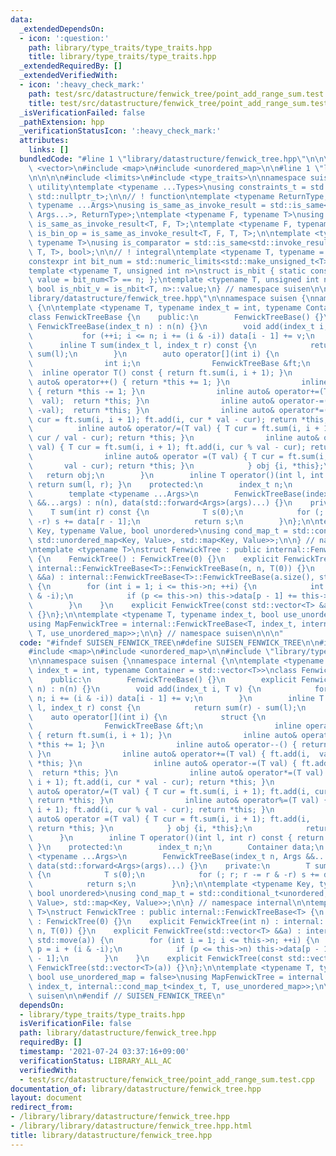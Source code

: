 ```yaml
---
data:
  _extendedDependsOn:
  - icon: ':question:'
    path: library/type_traits/type_traits.hpp
    title: library/type_traits/type_traits.hpp
  _extendedRequiredBy: []
  _extendedVerifiedWith:
  - icon: ':heavy_check_mark:'
    path: test/src/datastructure/fenwick_tree/point_add_range_sum.test.cpp
    title: test/src/datastructure/fenwick_tree/point_add_range_sum.test.cpp
  _isVerificationFailed: false
  _pathExtension: hpp
  _verificationStatusIcon: ':heavy_check_mark:'
  attributes:
    links: []
  bundledCode: "#line 1 \"library/datastructure/fenwick_tree.hpp\"\n\n\n\n#include\
    \ <vector>\n#include <map>\n#include <unordered_map>\n\n#line 1 \"library/type_traits/type_traits.hpp\"\
    \n\n\n\n#include <limits>\n#include <type_traits>\n\nnamespace suisen {\n// !\
    \ utility\ntemplate <typename ...Types>\nusing constraints_t = std::enable_if_t<std::conjunction_v<Types...>,\
    \ std::nullptr_t>;\n\n// ! function\ntemplate <typename ReturnType, typename Callable,\
    \ typename ...Args>\nusing is_same_as_invoke_result = std::is_same<std::invoke_result_t<Callable,\
    \ Args...>, ReturnType>;\ntemplate <typename F, typename T>\nusing is_uni_op =\
    \ is_same_as_invoke_result<T, F, T>;\ntemplate <typename F, typename T>\nusing\
    \ is_bin_op = is_same_as_invoke_result<T, F, T, T>;\n\ntemplate <typename Comparator,\
    \ typename T>\nusing is_comparator = std::is_same<std::invoke_result_t<Comparator,\
    \ T, T>, bool>;\n\n// ! integral\ntemplate <typename T, typename = constraints_t<std::is_integral<T>>>\n\
    constexpr int bit_num = std::numeric_limits<std::make_unsigned_t<T>>::digits;\n\
    template <typename T, unsigned int n>\nstruct is_nbit { static constexpr bool\
    \ value = bit_num<T> == n; };\ntemplate <typename T, unsigned int n>\nstatic constexpr\
    \ bool is_nbit_v = is_nbit<T, n>::value;\n} // namespace suisen\n\n\n#line 9 \"\
    library/datastructure/fenwick_tree.hpp\"\n\nnamespace suisen {\nnamespace internal\
    \ {\n\ntemplate <typename T, typename index_t = int, typename Container = std::vector<T>>\n\
    class FenwickTreeBase {\n    public:\n        FenwickTreeBase() {}\n        explicit\
    \ FenwickTreeBase(index_t n) : n(n) {}\n        void add(index_t i, T v) {\n \
    \           for (++i; i <= n; i += (i & -i)) data[i - 1] += v;\n        }\n  \
    \      inline T sum(index_t l, index_t r) const {\n            return sum(r) -\
    \ sum(l);\n        }\n        auto operator[](int i) {\n            struct {\n\
    \                int i;\n                FenwickTreeBase &ft;\n              \
    \  inline operator T() const { return ft.sum(i, i + 1); }\n                inline\
    \ auto& operator++() { return *this += 1; }\n                inline auto& operator--()\
    \ { return *this -= 1; }\n                inline auto& operator+=(T val) { ft.add(i,\
    \  val);  return *this; }\n                inline auto& operator-=(T val) { ft.add(i,\
    \ -val);  return *this; }\n                inline auto& operator*=(T val) { T\
    \ cur = ft.sum(i, i + 1); ft.add(i, cur * val - cur); return *this; }\n      \
    \          inline auto& operator/=(T val) { T cur = ft.sum(i, i + 1); ft.add(i,\
    \ cur / val - cur); return *this; }\n                inline auto& operator%=(T\
    \ val) { T cur = ft.sum(i, i + 1); ft.add(i, cur % val - cur); return *this; }\n\
    \                inline auto& operator =(T val) { T cur = ft.sum(i, i + 1); ft.add(i,\
    \       val - cur); return *this; }\n            } obj {i, *this};\n         \
    \   return obj;\n        }\n        inline T operator()(int l, int r) const {\
    \ return sum(l, r); }\n    protected:\n        index_t n;\n        Container data;\n\
    \        template <typename ...Args>\n        FenwickTreeBase(index_t n, Args\
    \ &&...args) : n(n), data(std::forward<Args>(args)...) {}\n    private:\n    \
    \    T sum(int r) const {\n            T s(0);\n            for (; r; r -= r &\
    \ -r) s += data[r - 1];\n            return s;\n        }\n};\n\ntemplate <typename\
    \ Key, typename Value, bool unordered>\nusing cond_map_t = std::conditional_t<unordered,\
    \ std::unordered_map<Key, Value>, std::map<Key, Value>>;\n\n} // namespace internal\n\
    \ntemplate <typename T>\nstruct FenwickTree : public internal::FenwickTreeBase<T>\
    \ {\n    FenwickTree() : FenwickTree(0) {}\n    explicit FenwickTree(int n) :\
    \ internal::FenwickTreeBase<T>::FenwickTreeBase(n, n, T(0)) {}\n    explicit FenwickTree(std::vector<T>\
    \ &&a) : internal::FenwickTreeBase<T>::FenwickTreeBase(a.size(), std::move(a))\
    \ {\n        for (int i = 1; i <= this->n; ++i) {\n            int p = i + (i\
    \ & -i);\n            if (p <= this->n) this->data[p - 1] += this->data[i - 1];\n\
    \        }\n    }\n    explicit FenwickTree(const std::vector<T> &a) : FenwickTree(std::vector<T>(a))\
    \ {}\n};\n\ntemplate <typename T, typename index_t, bool use_unordered_map = false>\n\
    using MapFenwickTree = internal::FenwickTreeBase<T, index_t, internal::cond_map_t<index_t,\
    \ T, use_unordered_map>>;\n\n} // namespace suisen\n\n\n"
  code: "#ifndef SUISEN_FENWICK_TREE\n#define SUISEN_FENWICK_TREE\n\n#include <vector>\n\
    #include <map>\n#include <unordered_map>\n\n#include \"library/type_traits/type_traits.hpp\"\
    \n\nnamespace suisen {\nnamespace internal {\n\ntemplate <typename T, typename\
    \ index_t = int, typename Container = std::vector<T>>\nclass FenwickTreeBase {\n\
    \    public:\n        FenwickTreeBase() {}\n        explicit FenwickTreeBase(index_t\
    \ n) : n(n) {}\n        void add(index_t i, T v) {\n            for (++i; i <=\
    \ n; i += (i & -i)) data[i - 1] += v;\n        }\n        inline T sum(index_t\
    \ l, index_t r) const {\n            return sum(r) - sum(l);\n        }\n    \
    \    auto operator[](int i) {\n            struct {\n                int i;\n\
    \                FenwickTreeBase &ft;\n                inline operator T() const\
    \ { return ft.sum(i, i + 1); }\n                inline auto& operator++() { return\
    \ *this += 1; }\n                inline auto& operator--() { return *this -= 1;\
    \ }\n                inline auto& operator+=(T val) { ft.add(i,  val);  return\
    \ *this; }\n                inline auto& operator-=(T val) { ft.add(i, -val);\
    \  return *this; }\n                inline auto& operator*=(T val) { T cur = ft.sum(i,\
    \ i + 1); ft.add(i, cur * val - cur); return *this; }\n                inline\
    \ auto& operator/=(T val) { T cur = ft.sum(i, i + 1); ft.add(i, cur / val - cur);\
    \ return *this; }\n                inline auto& operator%=(T val) { T cur = ft.sum(i,\
    \ i + 1); ft.add(i, cur % val - cur); return *this; }\n                inline\
    \ auto& operator =(T val) { T cur = ft.sum(i, i + 1); ft.add(i,       val - cur);\
    \ return *this; }\n            } obj {i, *this};\n            return obj;\n  \
    \      }\n        inline T operator()(int l, int r) const { return sum(l, r);\
    \ }\n    protected:\n        index_t n;\n        Container data;\n        template\
    \ <typename ...Args>\n        FenwickTreeBase(index_t n, Args &&...args) : n(n),\
    \ data(std::forward<Args>(args)...) {}\n    private:\n        T sum(int r) const\
    \ {\n            T s(0);\n            for (; r; r -= r & -r) s += data[r - 1];\n\
    \            return s;\n        }\n};\n\ntemplate <typename Key, typename Value,\
    \ bool unordered>\nusing cond_map_t = std::conditional_t<unordered, std::unordered_map<Key,\
    \ Value>, std::map<Key, Value>>;\n\n} // namespace internal\n\ntemplate <typename\
    \ T>\nstruct FenwickTree : public internal::FenwickTreeBase<T> {\n    FenwickTree()\
    \ : FenwickTree(0) {}\n    explicit FenwickTree(int n) : internal::FenwickTreeBase<T>::FenwickTreeBase(n,\
    \ n, T(0)) {}\n    explicit FenwickTree(std::vector<T> &&a) : internal::FenwickTreeBase<T>::FenwickTreeBase(a.size(),\
    \ std::move(a)) {\n        for (int i = 1; i <= this->n; ++i) {\n            int\
    \ p = i + (i & -i);\n            if (p <= this->n) this->data[p - 1] += this->data[i\
    \ - 1];\n        }\n    }\n    explicit FenwickTree(const std::vector<T> &a) :\
    \ FenwickTree(std::vector<T>(a)) {}\n};\n\ntemplate <typename T, typename index_t,\
    \ bool use_unordered_map = false>\nusing MapFenwickTree = internal::FenwickTreeBase<T,\
    \ index_t, internal::cond_map_t<index_t, T, use_unordered_map>>;\n\n} // namespace\
    \ suisen\n\n#endif // SUISEN_FENWICK_TREE\n"
  dependsOn:
  - library/type_traits/type_traits.hpp
  isVerificationFile: false
  path: library/datastructure/fenwick_tree.hpp
  requiredBy: []
  timestamp: '2021-07-24 03:37:16+09:00'
  verificationStatus: LIBRARY_ALL_AC
  verifiedWith:
  - test/src/datastructure/fenwick_tree/point_add_range_sum.test.cpp
documentation_of: library/datastructure/fenwick_tree.hpp
layout: document
redirect_from:
- /library/library/datastructure/fenwick_tree.hpp
- /library/library/datastructure/fenwick_tree.hpp.html
title: library/datastructure/fenwick_tree.hpp
---
```

